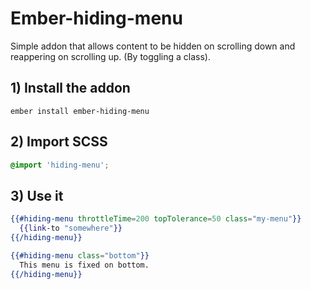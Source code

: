 # Ember-hiding-menu

Simple addon that allows content to be hidden on scrolling down and reappering on scrolling up. (By toggling a class).

## 1) Install the addon

```
ember install ember-hiding-menu
```

## 2) Import SCSS

```css
@import 'hiding-menu';
```

## 3) Use it

```hbs
{{#hiding-menu throttleTime=200 topTolerance=50 class="my-menu"}}
  {{link-to "somewhere"}}
{{/hiding-menu}}

{{#hiding-menu class="bottom"}}
  This menu is fixed on bottom.
{{/hiding-menu}}
```
